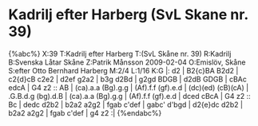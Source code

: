 # Kadrilj efter Harberg (SvL Skane nr. 39)

{%abc%}
X:39
T:Kadrilj efter Harberg
T:(SvL Skåne nr. 39)
R:Kadrilj
B:Svenska Låtar Skåne
Z:Patrik Månsson 2009-02-04
O:Emislöv, Skåne
S:efter Otto Bernhard Harberg
M:2/4
L:1/16
K:G
|: d2 | B2{c}BA B2d2 | c2{d}cB c2e2 | d2ef g2a2 | b3g d2Bd | g2gd BDGB |
d2dB GDGB | cBAc edcA | G4 z2 :: AB | (ca).a.a (Bg).g.g |
(Af).f.f (gf).e.d | (dc)(ed) (cB)(cA) | .G.B.d.g (bg).d.B | (ca).a.a (Bg).g.g |
(Af).f.f (gf).e.d | dced cBcA | G4 z2 :: Bc | dedc d2b2 | b2a2 a2g2 |
fgab c'def | gabc' d'bgd | d2{e}dc d2b2 | b2a2 a2g2 | fgab c'def | g4 z2 :|
{%endabc%}

